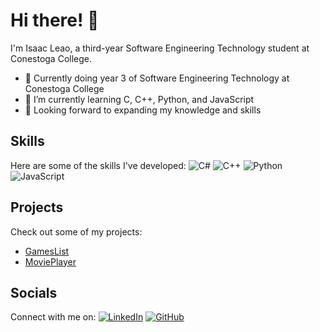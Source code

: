 # Hi there! 👋

I'm Isaac Leao, a third-year Software Engineering Technology student at Conestoga College.

- 👀 Currently doing year 3 of Software Engineering Technology at Conestoga College
- 🌱 I’m currently learning C, C++, Python, and JavaScript
- 💪 Looking forward to expanding my knowledge and skills

## Skills
Here are some of the skills I've developed:
![C#](https://img.shields.io/badge/C%23-239120?style=for-the-badge&logo=c-sharp&logoColor=white)
![C++](https://img.shields.io/badge/C++-00599C?style=for-the-badge&logo=c%2B%2B&logoColor=white)
![Python](https://img.shields.io/badge/Python-3776AB?style=for-the-badge&logo=python&logoColor=white)
![JavaScript](https://img.shields.io/badge/JavaScript-F7DF1E?style=for-the-badge&logo=javascript&logoColor=black)

## Projects
Check out some of my projects:
- [GamesList](https://github.com/IribeiroLeao2003/GamesList)
- [MoviePlayer](https://github.com/IribeiroLeao2003/MoviePlayer)

## Socials
Connect with me on:
[![LinkedIn](https://img.shields.io/badge/LinkedIn-0077B5?style=for-the-badge&logo=linkedin&logoColor=white)](https://www.linkedin.com/in/isaacleao/?originalSubdomain=ca)
[![GitHub](https://img.shields.io/badge/GitHub-100000?style=for-the-badge&logo=github&logoColor=white)](https://github.com/IribeiroLeao2003)
